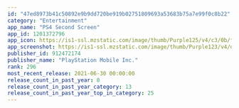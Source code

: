 ```yaml
---
id: "47ed8973b41c50892e9b9dd720be919b02751809693a53683b75a7e99f0c8b22"
category: "Entertainment"
app_name: "PS4 Second Screen"
app_id: 1201372796
app_icon: https://is1-ssl.mzstatic.com/image/thumb/Purple125/v4/c3/0b/fd/c30bfd2c-d2df-2d8d-10f4-65b49eb01ae6/AppIcon-0-0-1x_U007emarketing-0-0-0-10-0-0-sRGB-0-0-0-GLES2_U002c0-512MB-85-220-0-0.png/1024x1024bb.png
app_screenshot: https://is1-ssl.mzstatic.com/image/thumb/Purple123/v4/db/6e/37/db6e370e-a9df-3021-531d-41003832c267/pr_source.png/1242x2688bb.png
publisher_id: 912472174
publisher_name: "PlayStation Mobile Inc."
rank: 296
most_recent_release: 2021-06-30 00:00:00
release_count_in_past_year: 0
release_count_in_past_year_category: 13
release_count_in_past_year_top_in_category: 25
---
```

